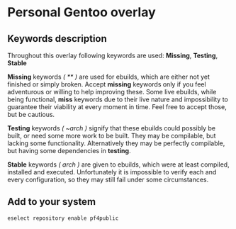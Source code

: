 # Personal Gentoo overlay

## Keywords description
Throughout this overlay following keywords are used: **Missing**, **Testing**, **Stable**

**Missing** keywords _( \*\* )_ are used for ebuilds, which are either not yet finished or simply broken. Accept **missing** keywords only if you feel adventurous or willing to help improving these. Some live ebuilds, while being functional, **miss** keywords due to their live nature and impossibility to guarantee their viability at every moment in time. Feel free to accept those, but be cautious.

**Testing** keywords _( ~arch )_ signify that these ebuilds could possibly be built, or need some more work to be built. They may be compilable, but lacking some functionality. Alternatively they may be perfectly compilable, but having some dependencies in **testing**.

**Stable** keywords _( arch )_ are given to ebuilds, which were at least compiled, installed and executed. Unfortunately it is impossible to verify each and every configuration, so they may still fail under some circumstances.

## Add to your system
`eselect repository enable pf4public`
